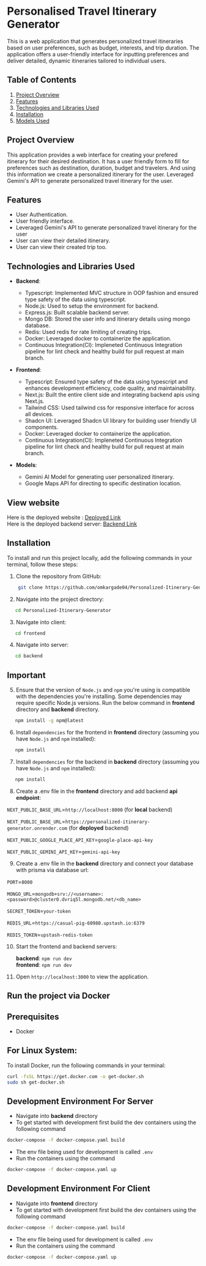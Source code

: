 # Personalised Travel Itinerary Generator

This is a web application that generates personalized travel itineraries based on user preferences, such as budget, interests, and trip duration. The application offers a user-friendly interface for inputting preferences and deliver detailed, dynamic itineraries tailored to individual users.

## Table of Contents

1. [Project Overview](#project-overview)
2. [Features](#features)
3. [Technologies and Libraries Used](#technologies-and-libraries-used)
4. [Installation](#installation)
5. [Models Used](#models-used)

## Project Overview

This application provides a web interface for creating your prefered itinerary for their desired destination. It has a user friendly form to fill for preferences such as destination, duration, budget and travelers. And using this information we create a personalized itinerary for the user. Leveraged Gemini's API to generate personalized travel itinerary for the user.

## Features

- User Authentication.
- User friendly interface.
- Leveraged Gemini's API to generate personalized travel itinerary for the user
- User can view their detailed itinerary.
- User can view their created trip too.

## Technologies and Libraries Used

- **Backend**:

  - Typescript: Implemented MVC structure in OOP fashion and ensured type safety of the data using typescript.
  - Node.js: Used to setup the environment for backend.
  - Express.js: Built scalable backend server.
  - Mongo DB: Stored the user info and itinerary details using mongo database.
  - Redis: Used redis for rate limiting of creating trips.
  - Docker: Leveraged docker to containerize the application.
  - Continuous Integration(CI): Impleneted Continuous Integration pipeline for lint check and healthy build for pull request at main branch.

- **Frontend**:

  - Typescript: Ensured type safety of the data using typescript and enhances development efficiency, code quality, and maintainability.
  - Next.js: Built the entire client side and integrating backend apis using Next.js.
  - Tailwind CSS: Used tailwind css for responsive interface for across all devices.
  - Shadcn UI: Leveraged Shadcn UI library for building user friendly UI components.
  - Docker: Leveraged docker to containerize the application.
  - Continuous Integration(CI): Impleneted Continuous Integration pipeline for lint check and healthy build for pull request at main branch.

- **Models**:
  - Gemini AI Model for generating user personalized itinerary.
  - Google Maps API for directing to specific destination location.


## View website

Here is the deployed website : [Deployed Link](https://personalized-itinerary-generator.vercel.app/)<br>
Here is the deployed backend server: [Backend Link](https://personalized-itinerary-generator.onrender.com/)

## Installation

To install and run this project locally, add the following commands in your terminal, follow these steps:

1. Clone the repository from GitHub:

```bash
    git clone https://github.com/omkargade04/Personalized-Itinerary-Generator.git
```

2. Navigate into the project directory:

```bash
   cd Personalized-Itinerary-Generator
```

3. Navigate into client:

```bash
   cd frontend
```

4. Navigate into server:

```bash
   cd backend
```

## Important

5. Ensure that the version of `Node.js` and `npm` you're using is compatible with the dependencies you're installing. Some dependencies may require specific Node.js versions.
   Run the below command in **frontend** directory and **backend** directory.

```bash
   npm install -g npm@latest
```

6. Install `dependencies` for the frontend in **frontend** directory (assuming you have `Node.js` and `npm` installed):

```bash
   npm install
```

7. Install `dependencies` for the backend in **backend** directory (assuming you have `Node.js` and `npm` installed):

```bash
   npm install
```

8. Create a .env file in the **frontend** directory and add backend **api endpoint**:

`NEXT_PUBLIC_BASE_URL`=`http://localhost:8000` (for **local** backend)

`NEXT_PUBLIC_BASE_URL`=`https://personalized-itinerary-generator.onrender.com` (for **deployed** backend)

`NEXT_PUBLIC_GOOGLE_PLACE_API_KEY`=`google-place-api-key`

`NEXT_PUBLIC_GEMINI_API_KEY`=`gemini-api-key`

9. Create a .env file in the **backend** directory and connect your database with prisma via database url:

`PORT`=`8000` <br>

`MONGO_URL`=`mongodb+srv://<username>:<password>@cluster0.dvriq5l.mongodb.net/<db_name>` <br>

`SECRET_TOKEN`=`your-token` <br>

`REDIS_URL`=`https://casual-pig-60980.upstash.io:6379` <br>

`REDIS_TOKEN`=`upstash-redis-token` <br>

10. Start the frontend and backend servers:

    **backend**: `npm run dev`<br>
    **frontend**: `npm run dev`

11. Open `http://localhost:3000` to view the application.

## Run the project via **Docker**

## Prerequisites

- Docker

## For Linux System:

To install Docker, run the following commands in your terminal:

```bash
curl -fsSL https://get.docker.com -o get-docker.sh
sudo sh get-docker.sh
```

## Development Environment For Server

- Navigate into **backend** directory
- To get started with development first build the dev containers using the following command

```bash
docker-compose -f docker-compose.yaml build
```

- The env file being used for development is called `.env`
- Run the containers using the command

```bash
docker-compose -f docker-compose.yaml up
```

## Development Environment For Client

- Navigate into **frontend** directory
- To get started with development first build the dev containers using the following command

```bash
docker-compose -f docker-compose.yaml build
```

- The env file being used for development is called `.env`
- Run the containers using the command

```bash
docker-compose -f docker-compose.yaml up
```
